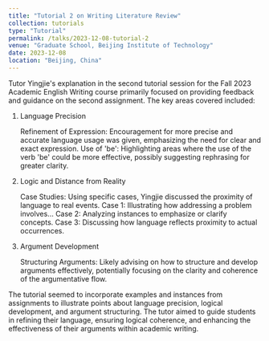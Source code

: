 ```yaml
---
title: "Tutorial 2 on Writing Literature Review"
collection: tutorials
type: "Tutorial"
permalink: /talks/2023-12-08-tutorial-2
venue: "Graduate School, Beijing Institute of Technology"
date: 2023-12-08
location: "Beijing, China"
---
```


Tutor Yingjie's explanation in the second tutorial session for the Fall 2023 Academic English Writing course primarily focused on providing feedback and guidance on the second assignment. The key areas covered included:
1. Language Precision

    Refinement of Expression: Encouragement for more precise and accurate language usage was given, emphasizing the need for clear and exact expression.
    Use of 'be': Highlighting areas where the use of the verb 'be' could be more effective, possibly suggesting rephrasing for greater clarity.

2. Logic and Distance from Reality

    Case Studies: Using specific cases, Yingjie discussed the proximity of language to real events.
        Case 1: Illustrating how addressing a problem involves...
        Case 2: Analyzing instances to emphasize or clarify concepts.
        Case 3: Discussing how language reflects proximity to actual occurrences.

3. Argument Development

    Structuring Arguments: Likely advising on how to structure and develop arguments effectively, potentially focusing on the clarity and coherence of the argumentative flow.

The tutorial seemed to incorporate examples and instances from assignments to illustrate points about language precision, logical development, and argument structuring. The tutor aimed to guide students in refining their language, ensuring logical coherence, and enhancing the effectiveness of their arguments within academic writing.
